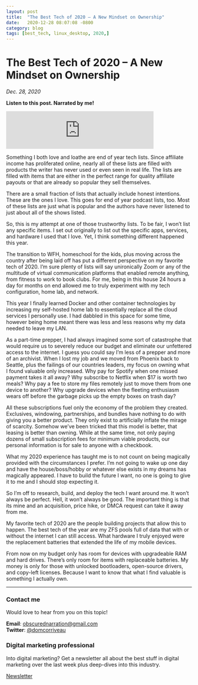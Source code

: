 ```yaml
---
layout: post
title:  "The Best Tech of 2020 – A New Mindset on Ownership"
date:   2020-12-28 08:07:08 -0800
category: blog
tags: [best_tech, linux_desktop, 2020,]
---
```

# The Best Tech of 2020 – A New Mindset on Ownership
*Dec. 28, 2020*  

**Listen to this post. Narrated by me!**

<iframe src="https://anchor.fm/dctalks/embed/episodes/The-Best-Tech-of-2020---A-New-Mindset-on-Ownership--DC-Tech-Talks-Podcast-env54j" height="102px" width="400px" frameborder="0" scrolling="no"></iframe>

Something I both love and loathe are end of year tech lists. Since affiliate income has proliferated online, nearly all of these lists are filled with products the writer has never used or even seen in real life. The lists are filled with items that are either in the perfect range for quality affiliate payouts or that are already so popular they sell themselves.

There are a small fraction of lists that actually include honest intentions. These are the ones I love. This goes for end of year podcast lists, too. Most of these lists are just what is popular and the authors have never listened to just about all of the shows listed.

So, this is my attempt at one of those trustworthy lists. To be fair, I won’t list any specific items. I set out originally to list out the specific apps, services, and hardware I used that I love. Yet, I think something different happened this year.

The transition to WFH, homeschool for the kids, plus moving across the country after being laid off has put a different perspective on my favorite tech of 2020. I’m sure plenty of lists will say unironically Zoom or any of the multitude of virtual communication platforms that enabled remote anything, from fitness to work to book clubs. For me, being in this house 24 hours a day for months on end allowed me to truly experiment with my tech configuration, home lab, and network.

This year I finally learned Docker and other container technologies by increasing my self-hosted home lab to essentially replace all the cloud services I personally use. I had dabbled in this space for some time, however being home meant there was less and less reasons why my data needed to leave my LAN.

As a part-time prepper, I had always imagined some sort of catastrophe that would require us to severely reduce our budget and eliminate our unfettered access to the internet. I guess you could say I’m less of a prepper and more of an archivist. When I lost my job and we moved from Phoenix back to Seattle, plus the failings of our countries leaders, my focus on owning what I found valuable only increased. Why pay for Spotify when one missed payment takes it all away? Why subscribe to Netflix when $17 is worth two meals? Why pay a fee to store my files remotely just to move them from one device to another? Why upgrade devices when the fleeting enthusiasm wears off before the garbage picks up the empty boxes on trash day?

All these subscriptions fuel only the economy of the problem they created. Exclusives, windowing, partnerships, and bundles have nothing to do with giving you a better product. They only exist to artificially inflate the mirage of scarcity. Somehow we’ve been tricked that this model is better, that leasing is better than owning. While at the same time, not only paying dozens of small subscription fees for minimum viable products, our personal information is for sale to anyone with a checkbook.

What my 2020 experience has taught me is to not count on being magically provided with the circumstances I prefer. I’m not going to wake up one day and have the house/boss/hobby or whatever else exists in my dreams has magically appeared. I have to build the future I want, no one is going to give it to me and I should stop expecting it.

So I’m off to research, build, and deploy the tech I want around me. It won’t always be perfect. Hell, it won’t always be good. The important thing is that its mine and an acquisition, price hike, or DMCA request can take it away from me.

My favorite tech of 2020 are the people building projects that allow this to happen. The best tech of the year are my ZFS pools full of data that with or without the internet I can still access. What hardware I truly enjoyed were the replacement batteries that extended the life of my mobile devices.

From now on my budget only has room for devices with upgradeable RAM and hard drives. There’s only room for items with replaceable batteries. My money is only for those with unlocked bootloaders, open-source drivers, and copy-left licenses. Because I want to know that what I find valuable is something I actually own.

* * *

### Contact me

Would love to hear from you on this topic!

**Email**: obscurednarration@gmail.com  
**Twitter**: [@domcorriveau](https://twitter.com/domcorriveau)  

### Digital marketing professional

Into digital marketing? Get a newsletter all about the best stuff in digital marketing over the last week plus deep-dives into this industry.

[Newsletter](https://corrteksolutions.com/marketing-mixer-newsletter/)
